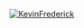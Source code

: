 [![KevinFrederick](https://circleci.com/gh/KevinFrederick/Movie-List-Expert-Dicoding.svg?style=svg)](https://app.circleci.com/pipelines/github/KevinFrederick/Movie-List-Expert-Dicoding?branch=master)
